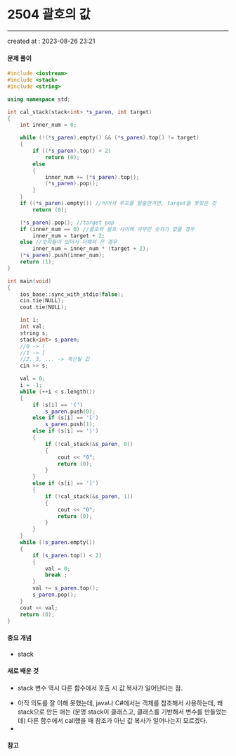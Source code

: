# 2504 괄호의 값
---
created at : 2023-08-26 23:21

#### 문제 풀이

```cpp
#include <iostream>
#include <stack>
#include <string>

using namespace std;

int cal_stack(stack<int> *s_paren, int target)
{
    int inner_num = 0;

    while (!(*s_paren).empty() && (*s_paren).top() != target)
    {
        if ((*s_paren).top() < 2)
            return (0);
        else
        {
            inner_num += (*s_paren).top();
            (*s_paren).pop();
        }
    }
    if ((*s_paren).empty()) //비어서 루프를 탈출한거면, target을 못찾은 것
        return (0);

    (*s_paren).pop(); //target pop
    if (inner_num == 0) //괄호와 괄호 사이에 아무런 숫자가 없을 경우
        inner_num = target + 2;
    else //숫자들이 있어서 더해져 온 경우
        inner_num = inner_num * (target + 2);
    (*s_paren).push(inner_num);
    return (1);
}

int main(void)
{
    ios_base::sync_with_stdio(false);
    cin.tie(NULL);
    cout.tie(NULL);

    int i;
    int val;
    string s;
    stack<int> s_paren;
    //0 -> (
    //1 -> [
    //2, 3, ... -> 계산될 값
    cin >> s;

    val = 0;
    i = -1;
    while (++i < s.length())
    {
        if (s[i] == '(')
            s_paren.push(0);
        else if (s[i] == '[')
            s_paren.push(1);
        else if (s[i] == ')')
        {
            if (!cal_stack(&s_paren, 0))
            {
                cout << "0";
                return (0);
            }
        }
        else if (s[i] == ']')
        {
            if (!cal_stack(&s_paren, 1))
            {
                cout << "0";
                return (0);
            }
        }
    }
    while (!s_paren.empty())
    {
        if (s_paren.top() < 2)
        {
            val = 0;
            break ;
        }
        val += s_paren.top();
        s_paren.pop();
    }
    cout << val;
    return (0);
}
```

#### 중요 개념
- stack

#### 새로 배운 것
- stack 변수 역시 다른 함수에서 호출 시 값 복사가 일어난다는 점.
* 아직 의도를 잘 이해 못했는데, java나 C#에서는 객체를 참조해서 사용하는데, 왜 stack으로 만든 애는 (분명 stack이 클래스고, 클래스를 기반해서 변수를 만들었는데) 다른 함수에서 call했을 때 참조가 아닌 값 복사가 일어나는지 모르겠다.
* 
#### 참고